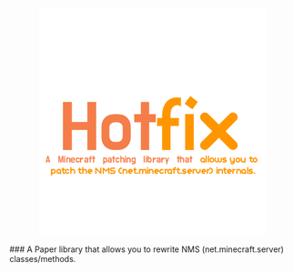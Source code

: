 <p align="center">
  <img src="images/logo.png"></img>
</p>
### A Paper library that allows you to rewrite NMS (net.minecraft.server) classes/methods.
